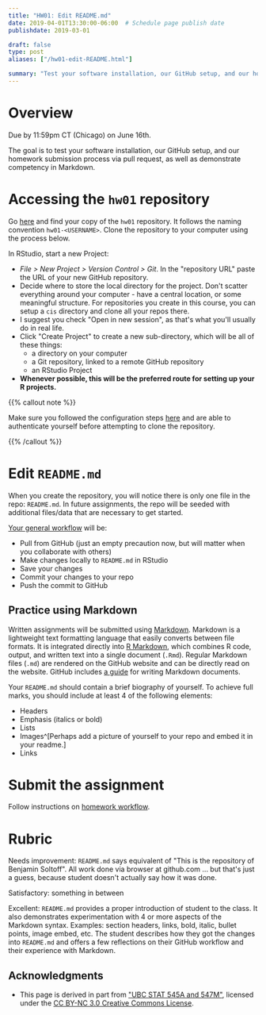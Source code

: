 ```yaml
---
title: "HW01: Edit README.md"
date: 2019-04-01T13:30:00-06:00  # Schedule page publish date
publishdate: 2019-03-01

draft: false
type: post
aliases: ["/hw01-edit-README.html"]

summary: "Test your software installation, our GitHub setup, and our homework submission process via pull request, as well as demonstrate competency in Markdown."
---
```




# Overview

Due by 11:59pm CT (Chicago) on June 16th.

The goal is to test your software installation, our GitHub setup, and our homework submission process via pull request, as well as demonstrate competency in Markdown.

# Accessing the `hw01` repository

Go [here](https://github.coecis.cornell.edu/cis-fa22) and find your copy of the `hw01` repository. It follows the naming convention `hw01-<USERNAME>`. Clone the repository to your computer using the process below.

In RStudio, start a new Project:

* *File > New Project > Version Control > Git*. In the "repository URL" paste the URL of your new GitHub repository.
* Decide where to store the local directory for the project. Don't scatter everything around your computer - have a central location, or some meaningful structure. For repositories you create in this course, you can setup a `cis` directory and clone all your repos there.
* I suggest you check "Open in new session", as that's what you'll usually do in real life.
* Click "Create Project" to create a new sub-directory, which will be all of these things:
    * a directory on your computer
    * a Git repository, linked to a remote GitHub repository
    * an RStudio Project
* **Whenever possible, this will be the preferred route for setting up your R projects.**

{{% callout note %}}

Make sure you followed the configuration steps [here](/setups/git-configure/) and are able to authenticate yourself before attempting to clone the repository.

{{% /callout %}}

# Edit `README.md`

When you create the repository, you will notice there is only one file in the repo: `README.md`. In future assignments, the repo will be seeded with additional files/data that are necessary to get started.

[Your general workflow](/faq/homework-guidelines/#homework-workflow) will be:

* Pull from GitHub (just an empty precaution now, but will matter when you collaborate with others)
* Make changes locally to `README.md` in RStudio
* Save your changes
* Commit your changes to your repo
* Push the commit to GitHub

## Practice using Markdown

Written assignments will be submitted using [Markdown](https://daringfireball.net/projects/markdown/). Markdown is a lightweight text formatting language that easily converts between file formats. It is integrated directly into [R Markdown](http://rmarkdown.rstudio.com/), which combines R code, output, and written text into a single document (`.Rmd`). Regular Markdown files (`.md`) are rendered on the GitHub website and can be directly read on the website. GitHub includes [a guide](https://guides.github.com/features/mastering-markdown/) for writing Markdown documents.

Your `README.md` should contain a brief biography of yourself. To achieve full marks, you should include at least 4 of the following elements:

* Headers
* Emphasis (italics or bold)
* Lists
* Images^[Perhaps add a picture of yourself to your repo and embed it in your readme.]
* Links

# Submit the assignment

Follow instructions on [homework workflow](/faq/homework-guidelines/#homework-workflow).

# Rubric

Needs improvement: `README.md` says equivalent of "This is the repository of Benjamin Soltoff". All work done via browser at github.com ... but that's just a guess, because student doesn't actually say how it was done.

Satisfactory: something in between

Excellent: `README.md` provides a proper introduction of student to the class. It also demonstrates experimentation with 4 or more aspects of the Markdown syntax. Examples: section headers, links, bold, italic, bullet points, image embed, etc. The student describes how they got the changes into `README.md` and offers a few reflections on their GitHub workflow and their experience with Markdown.

## Acknowledgments


* This page is derived in part from ["UBC STAT 545A and 547M"](http://stat545.com), licensed under the [CC BY-NC 3.0 Creative Commons License](https://creativecommons.org/licenses/by-nc/3.0/).
